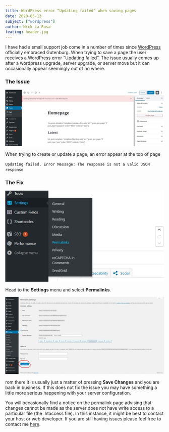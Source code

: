 ```yaml
---
title: WordPress error “Updating failed” when saving pages
date: 2020-05-13
subject: ["wordpress"]
author: Nick La Rosa
featimg: header.jpg
---
```


I have had a small support job come in a number of times since [WordPress](https://en-au.wordpress.org/) officially embraced Gutenburg. When trying to save a page the user receives a WordPress error “Updating failed”. The issue usually comes up after a wordpress upgrade, server upgrade, or server move but it can occasionally appear seemingly out of no where.

### The Issue

![Settings wordpress permalinks](1.jpg)

When trying to create or update a page, an error appear at the top of page

`Updating failed. Error Message: The response is not a valid JSON response`

### The Fix

![Setting Wordpress permalink to Post Name](2.jpg)

Head to the **Settings** menu and select **Permalinks**.

![Displaying the Save Button](3.jpg)

rom there it is usually just a matter of pressing **Save Changes** and you are back in business. If this does not fix the issue you may have something a little more serious happening with your server configuration.

You will occasionally find a notice on the permalink page advising that changes cannot be made as the server does not have write access to a particular file (the .htaccess file). In this instance, it might be best to contact your host or web developer. If you are still having issues please feel free to contact me [here](https://nicklarosa.net/contact/). 